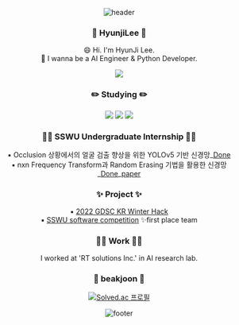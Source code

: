 <div align="center">

![header](https://capsule-render.vercel.app/api?type=waving&color=7F7FD5&text=%20Hyunji%20%20&height=200&fontSize=90&fontColor=ffffff)

### 👋 HyunjiLee 👋

😄 Hi. I'm HyunJi Lee.<br/>
🌱 I wanna be a AI Engineer & Python Developer.

<a href="https://blog.naver.com/bm4bw00"><img src="https://img.shields.io/badge/Blog-2DB400?style=for-the-badge&logo=Blog&logoColor=white"/></a>


### ✏️ Studying ✏️
<img src="https://img.shields.io/badge/python-3776AB?style=for-the-badge&logo=python&logoColor=ffffff"/> <img src="https://img.shields.io/badge/C++-00599C?style=for-the-badge&logo=C++&logoColor=ffffff"/> <img src="https://img.shields.io/badge/Kotlin-7F52FF?style=for-the-badge&logo=Kotlin&logoColor=ffffff"/>

### 🧑‍🎓 SSWU Undergraduate Internship 🧑‍🎓
▪️ Occlusion 상황에서의 얼굴 검출 향상을 위한 YOLOv5 기반 신경망_[Done](https://github.com/hyunjiLee123/yolov5-face-occlusion-project)<br/>
▪️ nxn Frequency Transform과 Random Erasing 기법을 활용한 신경망_[Done](https://github.com/hyunjiLee123/Random-Erasing-FrequencyTransform)_[paper]()

### ✨ Project ✨
▪️ [2022 GDSC KR Winter Hack](https://github.com/nohorang-horangteam)<br/>
▪️ [SSWU software competition](https://github.com/SujungVillage) ✨first place team

### 👩‍💻 Work 👩‍💻
I worked at 'RT solutions Inc.' in AI research lab.

### 📘 beakjoon 📘
[![Solved.ac
프로필](http://mazassumnida.wtf/api/mini/generate_badge?boj=bm4bw00)](https://solved.ac/bm4bw00)

![footer](https://capsule-render.vercel.app/api?section=footer&type=waving&color=7F7FD5)


<!--
**hyunjiLee123/hyunjiLee123** is a ✨ _special_ ✨ repository because its `README.md` (this file) appears on your GitHub profile.

Here are some ideas to get you started:

- 🔭 I’m currently working on ...
- 🌱 I’m currently learning ...
- 👯 I’m looking to collaborate on ...
- 🤔 I’m looking for help with ...
- 💬 Ask me about ...
- 📫 How to reach me: ...
- 😄 Pronouns: ...
- ⚡ Fun fact: ...
-->
